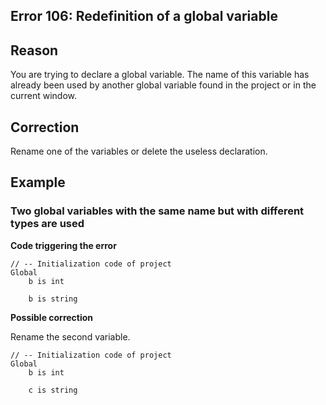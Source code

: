 
## Error 106: Redefinition of a global variable 
			



<a name="NOTE1"></a>
<a name="NOTE1_1"></a>


## Reason
<a name="reason_ELTTEXTE000083"></a>
You are trying to declare a global variable. The name of this variable has already been used by another global variable found in the project or in the current window.

<a name="NOTE2"></a>
<a name="NOTE2_1"></a>


## Correction
<a name="correction_ELTTEXTE000107"></a>
Rename one of the variables or delete the useless declaration.

<a name="NOTE3"></a>
<a name="NOTE3_1"></a>


## Example
<a name="example_ELTTEXTE000131"></a>


### Two global variables with the same name but with different types are used
<a name="two_global_variables_with_the_same_name_but_with_different_types_are_used_ELTPARAGRAPHE000025"></a>

**Code triggering the error** 


```wl
// -- Initialization code of project
Global
	b is int
 
	b is string
```




**Possible correction**

Rename the second variable.


```wl
// -- Initialization code of project
Global
	b is int
 
	c is string
```



